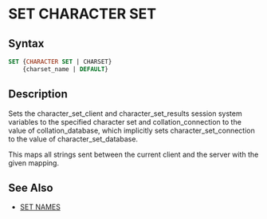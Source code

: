 # SET CHARACTER SET

## Syntax

```sql
SET {CHARACTER SET | CHARSET}
    {charset_name | DEFAULT}
```

## Description

Sets the <a undefined>character_set_client</a> and <a undefined>character_set_results</a> session system variables to the specified character set and  <a undefined>collation_connection</a> to the value of <a undefined>collation_database</a>, which implicitly sets <a undefined>character_set_connection</a> to the value of <a undefined>character_set_database</a>.

This maps all strings sent between the current client and the server with the given mapping.

## See Also

- [SET NAMES](/columns-storage-engines-and-plugins/data-types/string-data-types/character-sets/set-names)
